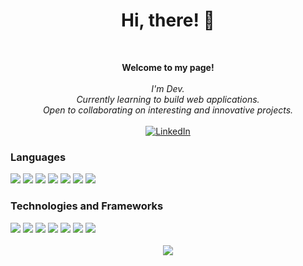 <h1 align="center">Hi, there! 👋</h1>
<br>
<p align="center">
    <b>Welcome to my page!</b><br><br>
    <i>
        I'm Dev.<br>
        Currently learning to build web applications.<br>
        Open to collaborating on interesting and innovative projects.<br>
    </i>
  <br>
    <a href="https://www.linkedin.com/in/dev-joshi-3441b7215/">
      <img src="https://img.shields.io/badge/LinkedIn-blue?style=flat-square&logo=linkedin" alt="LinkedIn">
    </a>
</p>
<div>
  <h3>Languages</h3>
  <img src="https://img.shields.io/badge/javascript-black?style=for-the-badge&logo=javascript">
  <img src="https://img.shields.io/badge/typescript-black?style=for-the-badge&logo=typescript">
  <img src="https://img.shields.io/badge/c++-black?style=for-the-badge&logo=cplusplus">
  <img src="https://img.shields.io/badge/python-black?style=for-the-badge&logo=python">
  <img src="https://img.shields.io/badge/go-black?style=for-the-badge&logo=go">
  <img src="https://img.shields.io/badge/bash-black?style=for-the-badge&logo=gnu-bash&logoColor=white">
  <img src="https://img.shields.io/badge/sql-black?style=for-the-badge&logo=mysql">
</div>


<div>
  <h3>Technologies and Frameworks</h3>
  <img src="https://img.shields.io/badge/react-black?style=for-the-badge&logo=react">
   <img src="https://img.shields.io/badge/node.js-black?style=for-the-badge&logo=node.js">
  <img src="https://img.shields.io/badge/html5-black?style=for-the-badge&logo=html5">
  <img src="https://img.shields.io/badge/css3-black?style=for-the-badge&logo=css3">
<img src="https://img.shields.io/badge/selenium-black?style=for-the-badge&logo=selenium">
<!--   <img src="https://img.shields.io/badge/SASS-black?style=for-the-badge&logo=SASS&logoColor=hotpink"/> -->
  <img src ="https://img.shields.io/badge/MongoDB-black?&style=for-the-badge&logo=mongodb&logoColor=234ea94b"/>
  <img src="https://img.shields.io/badge/docker-black?style=for-the-badge&logo=docker">
</div>
<br>
<div align="center">
  <img src="https://komarev.com/ghpvc/?username=De-J&color=blue">
</div>

<!--
**De-J/De-J** is a ✨ _special_ ✨ repository because its `README.md` (this file) appears on your GitHub profile.

Here are some ideas to get you started:

- 🔭 I’m currently working on ...
- 🌱 I’m currently learning ...
- 👯 I’m looking to collaborate on ...
- 🤔 I’m looking for help with ...
- 💬 Ask me about ...
- 📫 How to reach me: ...
- 😄 Pronouns: ...
- ⚡ Fun fact: ...
-->
